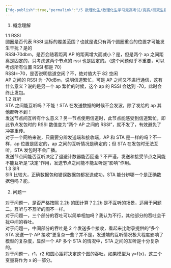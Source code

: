 ```yaml
---
{"dg-publish":true,"permalink":"/5 数理化生/数理化生学习竞赛考试/竞赛/研究生数模/概念理解/","title":"概念理解"}
---
```



1. 概念理解

1.1 RSSI  
圆圈是否代表 RSSI 达标的覆盖范围？也就是说只有两个圆圈重合的位置才可能发生干扰？是的  
RSSI-70dbm，是否会随着距离 AP 的距离增大而减小？是，但是两个 ap 之间距离是固定的，只考虑这两个节点的 rssi 也是固定的。（这个问题似乎不重要，可以考虑所有位置 RSSI 都是 70）  
RSSI=-70，是否说明信道空闲？不，绝对值大于 82 空闲  
AP 之间的 RSSI 为 -70dBm，说明信道繁忙，可是 AP 之间又不进行通信，这有什么意义？说的是另一个 ap 繁忙的时候，这个 ap 的 RSSI 会达到 -70，此时会终止发包。  
1.2 互听  
STA 之间能互听吗？不能！STA 在发送数据的时候不会发波，除了发给的 ap 其他都听不到！  
发送节点间互听有什么意义？另一节点使用信道时，此节点能感受到信道繁忙，即此节点发包时的 RSSI 数值变为“两个 AP 之间的 RSSI”，就不发了，有效避免了冲突重传。  
对于一个网络来说，只需要分辨发送端和接收端，AP 和 STA 是一样的吗？不一样，ap 位置是固定的，ap 之间的互听情况是确定的；但 STA 在发包时无法互听，STA 发包时不会广播。  
发送节点间能否互听决定了退避计数器能否回退？不严谨，发送和接受节点之间能不能互听是“决定”作用，发送节点之间能不能互听是“影响”作用。  
1.3 SIR  
SIR 比较大，正确数据包和错误数据包都发送成功，STA 能分辨哪一个是正确数据包吗？能。

2. 问题一

对于问题一，是否严格按照 2.2b 的图计算？2.2b 是不互听的场景，适用于问题二。互听与不互听的图不一样。  
对于问题一，三个部分的吞吐可以简单相加吗？我认为不行，其他部分的吞吐会干扰中间的吞吐。  
对于问题一，中间部分的吞吐是 2 个发送多个接收，看起来比附录提供的“多个 STA 发送一个 AP 接收”更复杂一些？并不是，发送端的互听情况极大程度影响了模型的复杂度，显然一个 AP 多个 STA 的情况中，STA 之间的互听是十分复杂的。  
对于问题一，r1，r2 和圆心距将决定这个图的吞吐，如果模型为 y=f(x)，这三个变量将作为 x 的一部分。